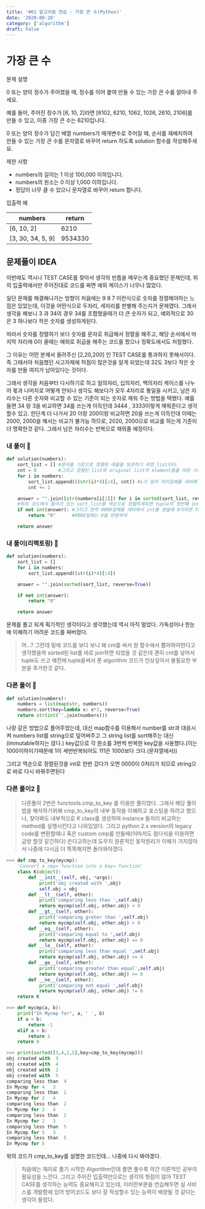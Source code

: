 ```yaml
---
title: '#61 알고리즘 연습 - 가장 큰 수(Python)'
date: '2020-08-28'
category: ['algorithm']
draft: False
---
```


# 가장 큰 수

문제 설명

0 또는 양의 정수가 주어졌을 때, 정수를 이어 붙여 만들 수 있는 가장 큰 수를 알아내 주세요.

예를 들어, 주어진 정수가 [6, 10, 2]라면 [6102, 6210, 1062, 1026, 2610, 2106]를 만들 수 있고, 이중 가장 큰 수는 6210입니다.

0 또는 양의 정수가 담긴 배열 numbers가 매개변수로 주어질 때, 순서를 재배치하여 만들 수 있는 가장 큰 수를 문자열로 바꾸어 return 하도록 solution 함수를 작성해주세요.

제한 사항

-   numbers의 길이는 1 이상 100,000 이하입니다.
-   numbers의 원소는 0 이상 1,000 이하입니다.
-   정답이 너무 클 수 있으니 문자열로 바꾸어 return 합니다.

입출력 예

| numbers           | return  |
| ----------------- | ------- |
| [6, 10, 2]        | 6210    |
| [3, 30, 34, 5, 9] | 9534330 |

## 문제풀이 IDEA

이번에도 역시나 TEST CASE를 찾아서 생각의 빈틈을 메우는게 중요했던 문제인데,
위의 입출력에서만 주어진대로 코드를 짜면 예외 케이스가 너무나 많았다.

일단 문제를 해결해나가는 방향이 처음에는 9 8 7 이런식으로 숫자를 정렬해야하는 느낌은 있었는데, 이것을 어떤식으로 두자리, 세자리를 판별해 주는지가 문제였다.
그래서 생각을 해보니 3 과 34의 경우 34를 조합했을때가 더 큰 숫자가 되고, 예외적으로 30 은 3 하나보다 작은 숫자를 생성하게된다.

따라서 숫자를 정렬하기 보다 숫자를 문자로 취급해서 정렬을 해주고, 해당 순서에서 마지막 자리에 0이 올때는 예외로 취급을 해주는 코드를 짰으나 정확도에서도 처참했다.

그 이유는 어떤 분께서 올려주신 [2,20,200] 인 TEST CASE를 통과하지 못해서이다.
즉 그때서야 처음했던 사고자체에 허점이 많은것을 알게 되었는데
32도 3보다 작은 숫자를 만들 여지가 남아있다는 것이다.

그래서 생각을 처음부터 다시하기로 하고 일의자리, 십의자리, 백의자리 케이스를 나누어 몫과 나머지로 어떻게 안되나 생각도 해보다가
모두 4자리로 통일을 시키고, 남은 자리수는 다른 숫자와 비교할 수 있는 기준이 되는 숫자로 채워 주는 방법을 택했다. 예를 들면 34 랑 3을 비교하면 34를 쓰는게 이득인데 3444 , 3333이렇게 채워준다고 생각할수 있고.
한단계 더 나가서 20 이랑 200이랑 비교하면 20을 쓰는게 이득인데 이때는 2000, 2000을 해서는 비교가 불가능 하므로, 2020, 2000으로 비교를 하는게 기준이 더 명확한것 같다. 그래서 남은 자리수는 반복으로 채워줄 예정이다.

### 내 풀이 🌱

```python
def solution(numbers):
    sort_list = [] #문자를 기준으로 정렬된 애들을 보관하기 위한 list이다.
    cnt = 0        #그리고 정렬된 list와 original list의 element들을 대응 시키기 위한 cnt이다.
    for i in numbers:
        sort_list.append(((str(i)*4)[:4], cnt)) #i가 일의 자리일때를 대비해 4번 반복하고, 4만큼 잘라서 정렬할 list에 차곡차곡 넣어준다. 그러면 cnt랑 tuple형태로 list에 차곡차곡 쌓이는데
        cnt += 1

    answer = "".join([str(numbers[i[1]]) for i in sorted(sort_list, reverse=True)])
    #위의 코드에서 들어가 있는 sort_list를 역순으로 정렬하게되면 tuple의 첫번째 index를 기준으로 정렬이 되고 해당 list를 돌면서 i를 가져오는데, 이때의 i는 tuple의 모양을 한다 (2020, 1)따라서 i의 1번인덱스인 original list에서의 자리수를 가져와서 number에서 찾아주는 코드이다.
    if not int(answer): #그리고 만약 0000일때를 대비해서 int를 썼을때 0이되면 false이므로 not을 붙여서
        return "0"      #0000일때는 0을 반환하자

    return answer
```

### 내 풀이(리팩토링) 🌱

```python
def solution(numbers):
    sort_list = []
    for i in numbers:
        sort_list.append((str(i)*4)[:4])

    answer = "".join(sorted(sort_list, reverse=True))

    if not int(answer):
        return "0"

    return answer
```

문제를 풀고 되게 획기적인 생각이다고 생각했는데 역시 아직 멀었다.
가독성이나 한눈에 이해하기 어려운 코드를 짜버렸다.

> 어...? 그런데 밑에 코드를 보다 보니 왜 cnt를 써서 원 함수에서 뽑아와야한다고 생각했을까
> sorted된 list를 바로 join하면 되었을 것 같은데 괜히 cnt를 넣어서 tuple도 쓰고
> 예전에 tuple을써서 푼 algorithm 코드가 인상깊어서 불필요한 부분을 추가한것 같다.

### 다른 풀이 🌳

```python
def solution(numbers):
    numbers = list(map(str, numbers))
    numbers.sort(key=lambda x: x*3, reverse=True)
    return str(int(''.join(numbers)))
```

나랑 같은 방법으로 풀어주었는데, 대신 map함수를 이용해서 number를 str과 대응시켜
numbers list를 string으로 덮어써주고
그 string list를 sort해주는 대신(immutable하지는 않다.) key값으로 각 원소를 3번씩 반복한 key값을 사용했다.(이는 1000이하이기때문에 1이 세번반복되어도 111은 1000보다 크다.(문자열에서))

그리고 역순으로 정렬된것을 int로 한번 갔다가 오면 0000이 0처리가 되므로 string으로 바로 다시 바꿔주면된다

### 다른 풀이2 🌳

> 다른풀이 2번은 functools.cmp_to_key 를 이용한 풀이였다.
> 그래서 해당 풀이법을 해석하기위해 cmp_to_key의 내부 동작을 이해하고 포스팅을 하려고 했으나,
> 찾아봐도 내부적으로 K class를 생성하여 instance 들끼리 비교하는 method를 실행시킨다고 나와있었다.
> 그리고 python 2.x version의 legacy code를 변환할때나 혹은 custom cmp를 만들때(이마저도 람다식을 이용하면 금방 할것 같긴하다) 쓴다고하는데
> 도무지 원론적인 동작원리가 이해가 가지않아서 나중에 다시금 더 똑똑해지면 돌아와야겠다.

```python
>>> def cmp_to_key(mycmp):
    'Convert a cmp= function into a key= function'
    class K(object):
        def __init__(self, obj, *args):
            print('obj created with ',obj)
            self.obj = obj
        def __lt__(self, other):
            print('comparing less than ',self.obj)
            return mycmp(self.obj, other.obj) < 0
        def __gt__(self, other):
            print('comparing greter than ',self.obj)
            return mycmp(self.obj, other.obj) > 0
        def __eq__(self, other):
            print('comparing equal to ',self.obj)
            return mycmp(self.obj, other.obj) == 0
        def __le__(self, other):
            print('comparing less than equal ',self.obj)
            return mycmp(self.obj, other.obj) <= 0
        def __ge__(self, other):
            print('comparing greater than equal',self.obj)
            return mycmp(self.obj, other.obj) >= 0
        def __ne__(self, other):
            print('comparing not equal ',self.obj)
            return mycmp(self.obj, other.obj) != 0
    return K

>>> def mycmp(a, b):
    print("In Mycmp for", a, ' ', b)
    if a < b:
        return -1
    elif a > b:
        return 1
    return 0

>>> print(sorted([3,4,2,5],key=cmp_to_key(mycmp)))
obj created with  3
obj created with  4
obj created with  2
obj created with  5
comparing less than  4
In Mycmp for 4   3
comparing less than  2
In Mycmp for 2   4
comparing less than  2
In Mycmp for 2   4
comparing less than  2
In Mycmp for 2   3
comparing less than  5
In Mycmp for 5   3
comparing less than  5
In Mycmp for 5

```

위의 코드가 cmp_to_key를 설명한 코드인데... 나중에 다시 봐야겠다.

> 처음에는 재미로 풀기 시작한 Algorithm인데 풀면 풀수록 약간 이론적인 공부의 필요성을 느낀다.
> 그리고 주어진 입출력만으로는 생각의 헛점이 많아 TEST CASE를 생각하는 능력도 중요해지고 있는데, 이러한부분을 연습해두면 실 서비스를 개발함에 있어
> 방어코드도 보다 잘 작성할수 있는 능력이 배양될 것 같다는 생각이 들었다.
